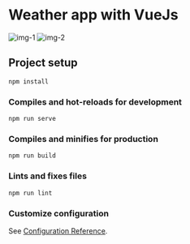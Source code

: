 # Weather app with VueJs

<div>
  <img src='https://i.ibb.co/hR2Vr01/vue-app-2.png' alt='img-1' />
   <img src='https://i.ibb.co/6J2YNyv/vue-app-1.png' alt='img-2' />
</div>

## Project setup
```
npm install
```

### Compiles and hot-reloads for development
```
npm run serve
```

### Compiles and minifies for production
```
npm run build
```

### Lints and fixes files
```
npm run lint
```

### Customize configuration
See [Configuration Reference](https://cli.vuejs.org/config/).
